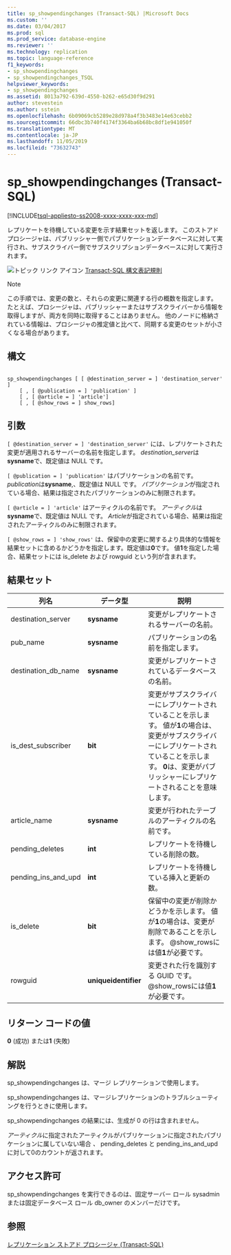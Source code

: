 ```yaml
---
title: sp_showpendingchanges (Transact-SQL) |Microsoft Docs
ms.custom: ''
ms.date: 03/04/2017
ms.prod: sql
ms.prod_service: database-engine
ms.reviewer: ''
ms.technology: replication
ms.topic: language-reference
f1_keywords:
- sp_showpendingchanges
- sp_showpendingchanges_TSQL
helpviewer_keywords:
- sp_showpendingchanges
ms.assetid: 8013a792-639d-4550-b262-e65d30f9d291
author: stevestein
ms.author: sstein
ms.openlocfilehash: 6b09069cb5289e28d978a4f3b3483e14e63cebb2
ms.sourcegitcommit: 66dbc3b740f4174f3364ba6b68bc8df1e941050f
ms.translationtype: MT
ms.contentlocale: ja-JP
ms.lasthandoff: 11/05/2019
ms.locfileid: "73632743"
---
```

# <a name="sp_showpendingchanges-transact-sql"></a>sp_showpendingchanges (Transact-SQL)
[!INCLUDE[tsql-appliesto-ss2008-xxxx-xxxx-xxx-md](../../includes/tsql-appliesto-ss2008-xxxx-xxxx-xxx-md.md)]

  レプリケートを待機している変更を示す結果セットを返します。 このストアドプロシージャは、パブリッシャー側でパブリケーションデータベースに対して実行され、サブスクライバー側でサブスクリプションデータベースに対して実行されます。  
  
 ![トピック リンク アイコン](../../database-engine/configure-windows/media/topic-link.gif "トピック リンク アイコン") [Transact-SQL 構文表記規則](../../t-sql/language-elements/transact-sql-syntax-conventions-transact-sql.md)  
  
> [!NOTE]  
>  この手順では、変更の数と、それらの変更に関連する行の概数を指定します。 たとえば、プロシージャは、パブリッシャーまたはサブスクライバーから情報を取得しますが、両方を同時に取得することはありません。 他のノードに格納されている情報は、プロシージャの推定値と比べて、同期する変更のセットが小さくなる場合があります。  
  
## <a name="syntax"></a>構文  
  
```  
  
sp_showpendingchanges [ [ @destination_server = ] 'destination_server' ]  
    [ , [ @publication = ] 'publication' ]  
    [ , [ @article = ] 'article']  
    [ , [ @show_rows = ] show_rows]  
```  
  
## <a name="arguments"></a>引数  
`[ @destination_server = ] 'destination_server'` には、レプリケートされた変更が適用されるサーバーの名前を指定します。 *destination_server*は**sysname**で、既定値は NULL です。  
  
`[ @publication = ] 'publication'` はパブリケーションの名前です。 *publication*は**sysname**,、既定値は NULL です。 *パブリケーション*が指定されている場合、結果は指定されたパブリケーションのみに制限されます。  
  
`[ @article = ] 'article'` はアーティクルの名前です。 *アーティクル*は**sysname**で、既定値は NULL です。 *Article*が指定されている場合、結果は指定されたアーティクルのみに制限されます。  
  
`[ @show_rows = ] 'show_rows'` は、保留中の変更に関するより具体的な情報を結果セットに含めるかどうかを指定します。既定値は**0**です。 値**1**を指定した場合、結果セットには is_delete および rowguid という列が含まれます。  
  
## <a name="result-set"></a>結果セット  
  
|列名|データ型|説明|  
|-----------------|---------------|-----------------|  
|destination_server|**sysname**|変更がレプリケートされるサーバーの名前。|  
|pub_name|**sysname**|パブリケーションの名前を指定します。|  
|destination_db_name|**sysname**|変更がレプリケートされているデータベースの名前。|  
|is_dest_subscriber|**bit**|変更がサブスクライバーにレプリケートされていることを示します。 値が**1**の場合は、変更がサブスクライバーにレプリケートされていることを示します。 **0**は、変更がパブリッシャーにレプリケートされることを意味します。|  
|article_name|**sysname**|変更が行われたテーブルのアーティクルの名前です。|  
|pending_deletes|**int**|レプリケートを待機している削除の数。|  
|pending_ins_and_upd|**int**|レプリケートを待機している挿入と更新の数。|  
|is_delete|**bit**|保留中の変更が削除かどうかを示します。 値が**1**の場合は、変更が削除であることを示します。 @show_rowsには値**1**が必要です。|  
|rowguid|**uniqueidentifier**|変更された行を識別する GUID です。 @show_rowsには値**1**が必要です。|  
  
## <a name="return-code-values"></a>リターン コードの値  
 **0** (成功) または**1** (失敗)  
  
## <a name="remarks"></a>解説  
 sp_showpendingchanges は、マージ レプリケーションで使用します。  
  
 sp_showpendingchanges は、マージレプリケーションのトラブルシューティングを行うときに使用します。  
  
 sp_showpendingchanges の結果には、生成が 0 の行は含まれません。  
  
 *アーティクル*に指定されたアーティクルがパブリケーションに指定されたパブリケーションに属していない場合 *、* pending_deletes と pending_ins_and_upd に対して0のカウントが返されます。  
  
## <a name="permissions"></a>アクセス許可  
 sp_showpendingchanges を実行できるのは、固定サーバー ロール sysadmin または固定データベース ロール db_owner のメンバーだけです。  
  
## <a name="see-also"></a>参照  
 [レプリケーション ストアド プロシージャ &#40;Transact-SQL&#41;](../../relational-databases/system-stored-procedures/replication-stored-procedures-transact-sql.md)  
  
  
